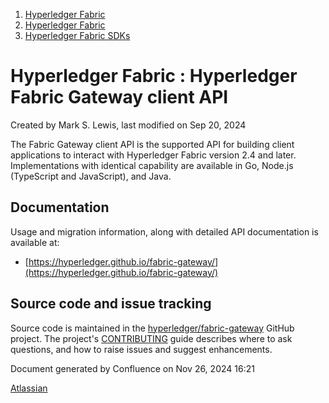 1. [Hyperledger Fabric](index.html)
2. [Hyperledger Fabric](Hyperledger-Fabric_22839309.html)
3. [Hyperledger Fabric SDKs](Hyperledger-Fabric-SDKs_22839771.html)

# Hyperledger Fabric : Hyperledger Fabric Gateway client API

Created by Mark S. Lewis, last modified on Sep 20, 2024

The Fabric Gateway client API is the supported API for building client applications to interact with Hyperledger Fabric version 2.4 and later. Implementations with identical capability are available in Go, Node.js (TypeScript and JavaScript), and Java.

## Documentation

Usage and migration information, along with detailed API documentation is available at:

- [https://hyperledger.github.io/fabric-gateway/](https://hyperledger.github.io/fabric-gateway/)

## Source code and issue tracking

Source code is maintained in the [hyperledger/fabric-gateway](https://github.com/hyperledger/fabric-gateway) GitHub project. The project's [CONTRIBUTING](https://github.com/hyperledger/fabric-gateway/blob/main/CONTRIBUTING.md) guide describes where to ask questions, and how to raise issues and suggest enhancements.

Document generated by Confluence on Nov 26, 2024 16:21

[Atlassian](http://www.atlassian.com/)
